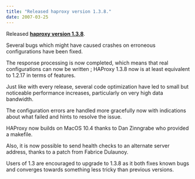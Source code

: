 ```yaml
---
title: "Released haproxy version 1.3.8."
date: 2007-03-25
---
```

Released **[haproxy version 1.3.8](download/1.3/src/)**.

Several bugs which might have caused crashes on erroneous configurations have been fixed.

The response processing is now completed, which means that real configurations can now be written ; HAProxy 1.3.8 now is at least equivalent to 1.2.17 in terms of features.

Just like with every release, several code optimization have led to small but noticeable performance increases, particularly on very high data bandwidth.

The configuration errors are handled more gracefully now with indications about what failed and hints to resolve the issue.

HAProxy now builds on MacOS 10.4 thanks to Dan Zinngrabe who provided a makefile.

Also, it is now possible to send health checks to an alternate server address, thanks to a patch from Fabrice Dulaunoy.

Users of 1.3 are encouraged to upgrade to 1.3.8 as it both fixes known bugs and converges towards something less tricky than previous versions.
